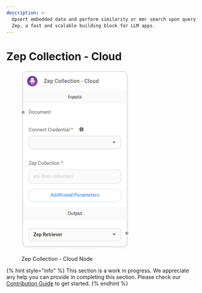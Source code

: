 ```yaml
---
description: >-
  Upsert embedded data and perform similarity or mmr search upon query using
  Zep, a fast and scalable building block for LLM apps.
---
```


# Zep Collection - Cloud

<figure><img src="../../../.gitbook/assets/image (8) (1) (1).png" alt="" width="286"><figcaption><p>Zep Collection - Cloud Node</p></figcaption></figure>

{% hint style="info" %}
This section is a work in progress. We appreciate any help you can provide in completing this section. Please check our [Contribution Guide](../../../contributing/) to get started.
{% endhint %}
